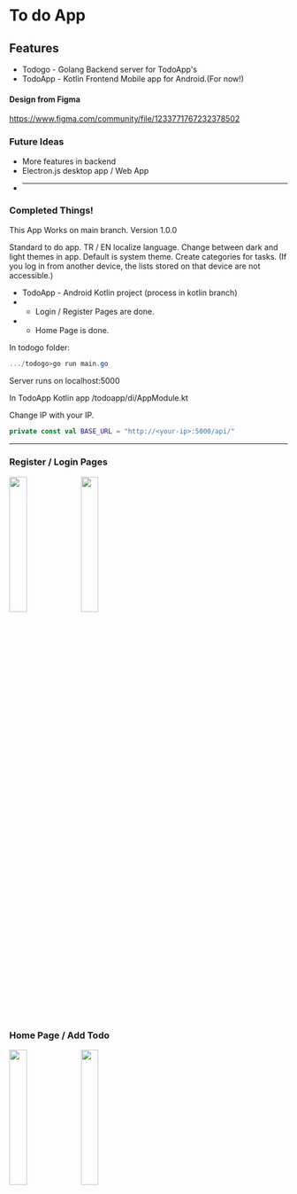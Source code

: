 # To do App
 
## Features
* Todogo - Golang Backend server for TodoApp's
* TodoApp - Kotlin Frontend Mobile app for Android.(For now!)

#### Design from Figma
https://www.figma.com/community/file/1233771767232378502

### Future Ideas
* More features in backend
* Electron.js desktop app / Web App
* ----

### Completed Things!
This App Works on main branch.
Version 1.0.0

Standard to do app.
TR / EN localize language.
Change between dark and light themes in app. Default is system theme.
Create categories for tasks. (If you log in from another device, the lists stored on that device are not accessible.)




* TodoApp - Android Kotlin project (process in kotlin branch)
* * Login / Register Pages are done.
* * Home Page is done.

In todogo folder: 
```powershell
.../todogo>go run main.go
```
Server runs on localhost:5000

In TodoApp Kotlin app /todoapp/di/AppModule.kt

Change IP with your IP.

```kotlin
private const val BASE_URL = "http://<your-ip>:5000/api/"
```

----------------------
### Register / Login Pages
<img src="https://github.com/MelihcanSrky/TodoApp/assets/62643822/9c0e1409-62b2-4087-9909-400f3798be2c" width=25% height=25%>
<img src="https://github.com/MelihcanSrky/TodoApp/assets/62643822/21cce221-c0cc-41ac-882c-e73f748d2147" width=25% height=25%>

### Home Page / Add Todo
<img src="https://github.com/MelihcanSrky/TodoApp/assets/62643822/e36b31d7-61d8-45ea-8457-a51ebb370688" width=25% height=25%>
<img src="https://github.com/MelihcanSrky/TodoApp/assets/62643822/a9cc760c-6c3b-428a-acf2-37e2f9d29e39" width=25% height=25%>

